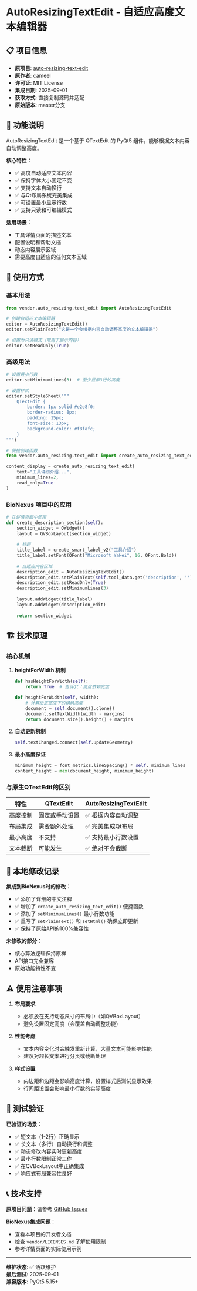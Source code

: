 # AutoResizingTextEdit - 自适应高度文本编辑器

## 📋 项目信息

- **原项目**: [auto-resizing-text-edit](https://github.com/cameel/auto-resizing-text-edit)
- **原作者**: cameel
- **许可证**: MIT License
- **集成日期**: 2025-09-01
- **获取方式**: 直接复制源码并适配
- **原始版本**: master分支

## 🎯 功能说明

AutoResizingTextEdit 是一个基于 QTextEdit 的 PyQt5 组件，能够根据文本内容自动调整高度。

**核心特性：**
- ✅ 高度自动适应文本内容
- ✅ 保持字体大小固定不变
- ✅ 支持文本自动换行
- ✅ 与Qt布局系统完美集成
- ✅ 可设置最小显示行数
- ✅ 支持只读和可编辑模式

**适用场景：**
- 工具详情页面的描述文本
- 配置说明和帮助文档
- 动态内容展示区域
- 需要高度自适应的任何文本区域

## 🔧 使用方式

### 基本用法

```python
from vendor.auto_resizing.text_edit import AutoResizingTextEdit

# 创建自适应文本编辑器
editor = AutoResizingTextEdit()
editor.setPlainText("这是一个会根据内容自动调整高度的文本编辑器")

# 设置为只读模式（常用于展示内容）
editor.setReadOnly(True)
```

### 高级用法

```python
# 设置最小行数
editor.setMinimumLines(3)  # 至少显示3行的高度

# 设置样式
editor.setStyleSheet("""
    QTextEdit {
        border: 1px solid #e2e8f0;
        border-radius: 8px;
        padding: 15px;
        font-size: 13px;
        background-color: #f8fafc;
    }
""")

# 便捷创建函数
from vendor.auto_resizing.text_edit import create_auto_resizing_text_edit

content_display = create_auto_resizing_text_edit(
    text="工具详细介绍...",
    minimum_lines=2,
    read_only=True
)
```

### BioNexus 项目中的应用

```python
# 在详情页面中使用
def create_description_section(self):
    section_widget = QWidget()
    layout = QVBoxLayout(section_widget)
    
    # 标题
    title_label = create_smart_label_v2("工具介绍")
    title_label.setFont(QFont("Microsoft YaHei", 16, QFont.Bold))
    
    # 自适应内容区域
    description_edit = AutoResizingTextEdit()
    description_edit.setPlainText(self.tool_data.get('description', ''))
    description_edit.setReadOnly(True)
    description_edit.setMinimumLines(3)
    
    layout.addWidget(title_label)
    layout.addWidget(description_edit)
    
    return section_widget
```

## 🏗️ 技术原理

### 核心机制

1. **heightForWidth 机制**
   ```python
   def hasHeightForWidth(self):
       return True  # 告诉Qt：高度依赖宽度
   
   def heightForWidth(self, width):
       # 计算给定宽度下的精确高度
       document = self.document().clone()
       document.setTextWidth(width - margins)
       return document.size().height() + margins
   ```

2. **自动更新机制**
   ```python
   self.textChanged.connect(self.updateGeometry)
   ```

3. **最小高度保证**
   ```python
   minimum_height = font_metrics.lineSpacing() * self._minimum_lines
   content_height = max(document_height, minimum_height)
   ```

### 与原生QTextEdit的区别

| 特性 | QTextEdit | AutoResizingTextEdit |
|------|-----------|---------------------|
| 高度控制 | 固定或手动设置 | ✅ 根据内容自动调整 |
| 布局集成 | 需要额外处理 | ✅ 完美集成Qt布局 |
| 最小高度 | 不支持 | ✅ 支持最小行数设置 |
| 文本截断 | 可能发生 | ✅ 绝对不会截断 |

## 🔄 本地修改记录

**集成到BioNexus时的修改：**
- ✅ 添加了详细的中文注释
- ✅ 增加了 `create_auto_resizing_text_edit()` 便捷函数
- ✅ 添加了 `setMinimumLines()` 最小行数功能
- ✅ 重写了 `setPlainText()` 和 `setHtml()` 确保立即更新
- ✅ 保持了原始API的100%兼容性

**未修改的部分：**
- 核心算法逻辑保持原样
- API接口完全兼容
- 原始功能特性不变

## ⚠️ 使用注意事项

1. **布局要求**
   - 必须放在支持动态尺寸的布局中（如QVBoxLayout）
   - 避免设置固定高度（会覆盖自动调整功能）

2. **性能考虑**
   - 文本内容变化时会触发重新计算，大量文本可能影响性能
   - 建议对超长文本进行分页或截断处理

3. **样式设置**
   - 内边距和边距会影响高度计算，设置样式后测试显示效果
   - 行间距设置会影响最小行数的实际高度

## 🧪 测试验证

**已验证的场景：**
- ✅ 短文本（1-2行）正确显示
- ✅ 长文本（多行）自动换行和调整
- ✅ 动态修改内容实时更新高度
- ✅ 最小行数限制正常工作
- ✅ 在QVBoxLayout中正确集成
- ✅ 响应式布局兼容性良好

## 📞 技术支持

**原项目问题**：请参考 [GitHub Issues](https://github.com/cameel/auto-resizing-text-edit/issues)

**BioNexus集成问题**：
- 查看本项目的开发者文档
- 检查 `vendor/LICENSES.md` 了解使用限制
- 参考详情页面的实际使用示例

---

**维护状态**: ✅ 活跃维护  
**最后测试**: 2025-09-01  
**兼容版本**: PyQt5 5.15+